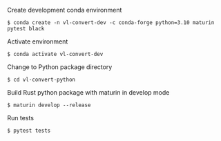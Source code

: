 Create development conda environment
```
$ conda create -n vl-convert-dev -c conda-forge python=3.10 maturin pytest black
```

Activate environment
```
$ conda activate vl-convert-dev
```

Change to Python package directory
```
$ cd vl-convert-python

```
Build Rust python package with maturin in develop mode
```
$ maturin develop --release
```

Run tests
```
$ pytest tests
```